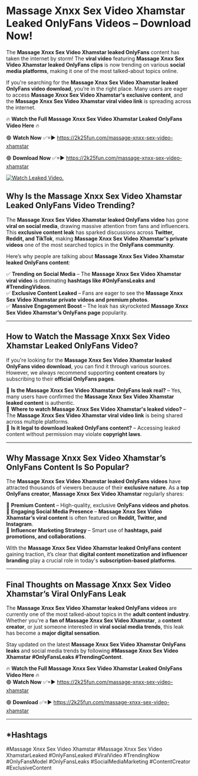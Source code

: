 # Massage Xnxx Sex Video Xhamstar Leaked OnlyFans Videos – Download Now!

The **Massage Xnxx Sex Video Xhamstar leaked OnlyFans** content has taken the internet by storm! The **viral video** featuring **Massage Xnxx Sex Video Xhamstar leaked OnlyFans clips** is now trending on various **social media platforms**, making it one of the most talked-about topics online.  

If you're searching for the **Massage Xnxx Sex Video Xhamstar leaked OnlyFans video download**, you’re in the right place. Many users are eager to access **Massage Xnxx Sex Video Xhamstar's exclusive content**, and the **Massage Xnxx Sex Video Xhamstar viral video link** is spreading across the internet.  

🔥 **Watch the Full Massage Xnxx Sex Video Xhamstar Leaked OnlyFans Video Here** 🔥  

🟢 **Watch Now** ✅=► https://2k25fun.com/massage-xnxx-sex-video-xhamstar

🟢 **Download Now** ✅=► https://2k25fun.com/massage-xnxx-sex-video-xhamstar

[![Watch Leaked Video.](https://miro.medium.com/v2/resize:fit:828/format:webp/1*cilzJN44JGOrTw9NJCrNHA.gif "Watch Leaked Video")](https://2k25fun.com/massage-xnxx-sex-video-xhamstar)

## **Why Is the Massage Xnxx Sex Video Xhamstar Leaked OnlyFans Video Trending?**  

The **Massage Xnxx Sex Video Xhamstar leaked OnlyFans video** has gone **viral on social media**, drawing massive attention from fans and influencers. This **exclusive content leak** has sparked discussions across **Twitter, Reddit, and TikTok**, making **Massage Xnxx Sex Video Xhamstar's private videos** one of the most searched topics in the **OnlyFans community**.  

Here’s why people are talking about **Massage Xnxx Sex Video Xhamstar leaked OnlyFans content**:  

✅ **Trending on Social Media** – The **Massage Xnxx Sex Video Xhamstar viral video** is dominating **hashtags like #OnlyFansLeaks and #TrendingVideos**.  
✅ **Exclusive Content Leaked** – Fans are eager to see the **Massage Xnxx Sex Video Xhamstar private videos and premium photos**.  
✅ **Massive Engagement Boost** – The leak has skyrocketed **Massage Xnxx Sex Video Xhamstar’s OnlyFans page** popularity.  

---

## **How to Watch the Massage Xnxx Sex Video Xhamstar Leaked OnlyFans Video?**  

If you're looking for the **Massage Xnxx Sex Video Xhamstar leaked OnlyFans video download**, you can find it through various sources. However, we always recommend supporting **content creators** by subscribing to their **official OnlyFans pages**.  

🔹 **Is the Massage Xnxx Sex Video Xhamstar OnlyFans leak real?** – Yes, many users have confirmed the **Massage Xnxx Sex Video Xhamstar leaked content** is authentic.  
🔹 **Where to watch Massage Xnxx Sex Video Xhamstar's leaked video?** – The **Massage Xnxx Sex Video Xhamstar viral video link** is being shared across multiple platforms.  
🔹 **Is it legal to download leaked OnlyFans content?** – Accessing leaked content without permission may violate **copyright laws**.  

---

## **Why Massage Xnxx Sex Video Xhamstar’s OnlyFans Content Is So Popular?**  

The **Massage Xnxx Sex Video Xhamstar leaked OnlyFans videos** have attracted thousands of viewers because of their **exclusive nature**. As a **top OnlyFans creator**, **Massage Xnxx Sex Video Xhamstar** regularly shares:  

📌 **Premium Content** – High-quality, exclusive **OnlyFans videos and photos**.  
📌 **Engaging Social Media Presence** – **Massage Xnxx Sex Video Xhamstar’s viral content** is often featured on **Reddit, Twitter, and Instagram**.  
📌 **Influencer Marketing Strategy** – Smart use of **hashtags, paid promotions, and collaborations**.  

With the **Massage Xnxx Sex Video Xhamstar leaked OnlyFans content** gaining traction, it’s clear that **digital content monetization and influencer branding** play a crucial role in today's **subscription-based platforms**.  

---

## **Final Thoughts on Massage Xnxx Sex Video Xhamstar’s Viral OnlyFans Leak**  

The **Massage Xnxx Sex Video Xhamstar leaked OnlyFans videos** are currently one of the most talked-about topics in the **adult content industry**. Whether you're a **fan of Massage Xnxx Sex Video Xhamstar**, a **content creator**, or just someone interested in **viral social media trends**, this leak has become a **major digital sensation**.  

Stay updated on the latest **Massage Xnxx Sex Video Xhamstar OnlyFans leaks** and social media trends by following **#Massage Xnxx Sex Video Xhamstar #OnlyFansLeaks #TrendingContent**.  

🔥 **Watch the Full Massage Xnxx Sex Video Xhamstar Leaked OnlyFans Video Here** 🔥  
🟢 **Watch Now** ✅=► https://2k25fun.com/massage-xnxx-sex-video-xhamstar

🟢 **Download** ✅=► https://2k25fun.com/massage-xnxx-sex-video-xhamstar

---

## *Hashtags
#Massage Xnxx Sex Video Xhamstar #Massage Xnxx Sex Video XhamstarLeaked #OnlyFansLeaked #ViralVideo #TrendingNow #OnlyFansModel #OnlyFansLeaks #SocialMediaMarketing #ContentCreator #ExclusiveContent  